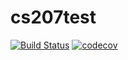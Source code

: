 # cs207test
[![Build Status](https://travis-ci.org/sjmoon715/cs207test.svg?branch=master)](https://travis-ci.org/sjmoon715/cs207test)
[![codecov](https://codecov.io/gh/sjmoon715/cs207test/branch/master/graph/badge.svg)](https://codecov.io/gh/sjmoon715/cs207test)



